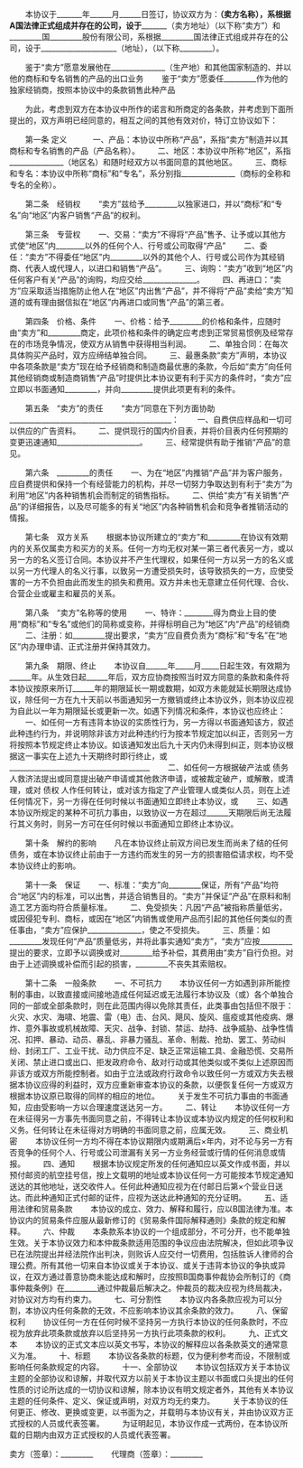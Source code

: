 
 


　　本协议于_______年______月______日签订，协议双方为：______________（卖方名称），系根据A国法律正式组成并存在的公司，设于_____________________（卖方地址）（以下称“卖方”）和_________国_________股份有限公司，系根据_________国法律正式组成并存在的公司，设于_____________________（地址），（以下称_________）。


　　鉴于“卖方”愿意发展他在_______________（生产地）和其他国家制造的、并以他的商标和专名销售的产品的出口业务
　　鉴于“卖方”愿委任_________作为他的独家经销商，按照本协议中的条款销售此种产品


　　为此，考虑到双方在本协议中所作的诺言和所商定的各条款，并考虑到下面所提出的，双方声明已经同意的，相互之间的其他有效对价，特订立协议如下：


　　第一条 定义　
　　一、产品：本协议中所称“产品”，系指“卖方”制造并以其商标和专名销售的产品（产品名称）。 
　　二、地区：本协议中所称“地区”，系指_______________（地区名）和随时经双方以书面同意的其他地区。 
　　三、商标和专名：本协议中所称“商标”和“专名”，系分别指_______________（商标的全称和专名的全称）。
 
　　第二条　经销权
　　“卖方”兹给予_________以独家进口，并以“商标”和“专名”向“地区”内客户销售“产品”的权利。


　　第三条　专营权
　　一、交易：“卖方”不得将“产品”售予、让予或以其他方式使“地区”内________以外的任何个人、行号或公司取得“产品”
　　二、委任：“卖方”不得委任“地区”内_________以外的其他个人、行号或公司作为其经销商、代表人或代理人，以进口和销售“产品”。
　　三、询购：“卖方”收到“地区”内任何客户有关“产品”的询购，均应交给_______________。
　　四、再进口：“卖方”应采取适当措施防止他人在“地区”内出售“产品”，并不得将“产品”卖给“卖方”知道的或有理由据信拟在“地区”内再进口或同售“产品”的第三者。


　　第四条　价格、条件
　　一、价格：给予_________的价格和条件，应随时由“卖方”和_________商定，此项价格和条件的确定应考虑到正常贸易惯例及经常存在的市场竞争情况，使双方从销售中获得相当利润。
　　二、单独合同：在每次具体购买产品时，双方应缔结单独合同。
　　三、最惠条款“卖方”声明，本协议中各项条款是“卖方”现在给予经销商和制造商最优惠的条款，今后如“卖方”向任何其他经销商或制造商销售“产品”时提供比本协议更有利于买方的条件时，“卖方”应立即以书面通知_________，并向_________提供此项更有利的条件。


　　第五条　“卖方”的责任
　　“卖方”同意在下列方面协助_____________________________________________：
　　一、自费供应样品和一切可以供应的广告资料。
　　二、提供现行的国内价目表，并将价目表内任何预期的变更迅速通知_______________________。
　　三、经常提供有助于推销“产品”的意见。


　　第六条　_________的责任
　　一、为在“地区”内推销“产品”并为客户服务，应自费提供和保持一个有经营能力的机构，并尽一切努力争取达到有利于“卖方”为利用“地区”内各种销售机会而制定的销售指标。
　　二、供给“卖方”有关销售“产品”的详细报告，以及尽可能多的有关“地区”内各种销售机会和竞争者推销活动的情报。


　　第七条　双方关系
　　根据本协议所建立的“卖方”和_________在协议有效期内的关系仅属卖方和买方的关系。任何一方均无权对某一第三者代表另一方，或以另一方的名义签订合同。本协议并不产生代理权，如果任何一方以另一方的名义或以另一方代理人的名义行事，以致另一方遭受损失时，该导致损失的一方，应使受害的一方不负担由此而发生的损失和费用。双方并未也无意建立任何代理、合伙、合营企业或雇主和雇员的关系。


　　第八条　“卖方”名称等的使用
　　一、特许：________得为商业上目的使用“商标”和“专名”或他们的简称或变称，并得标明自己为“地区”内“产品”的经销商
　　二、注册：如_________提出要求，“卖方”应自费负责为“商标”和“专名”在“地区”内办理申请、正式注册并保持其效力。


　　第九条　期限、终止
　　本协议自______年_____月_____日起生效，有效期为______年。从生效日起______年后，双方应协商按照当时双方同意的条款和条件将本协议按原来所订______年的期限延长一期或数期，如双方未能就延长期限达成协议，除任何一方在九十天前以书面通知另一方撤销或终止本协议外，则本协议应视为自此以一年为期限延长或更新一次。如遇下列情况和条件，本协议也应终止：
　　一、如任何一方有违背本协议的实质性行为，另一方得以书面通知该方，叙述此种违约行为，并说明除非该方对此种违约行为按本节规定加以纠正，否则另一方将按照本节规定终止本协议。如该通知发出后九十天内仍未得到纠正，则本协议根据这一事实在上述九十天期终时即行终止，或_______________________________________
　　二、如任何一方根据破产法或
债务
人救济法提出或同意提出破产申请或其他救济申请，或被裁定破产，或解散，或清理，或对
债权
人作任何转让，或对该方指定了产业管理人或类似人员，则在上述任何情况下，另一方得在任何时候以书面通知立即终止本协议，或
　　三、如遇本协议所规定的某种不可抗力事由，以致协议一方在超过______天期限后尚无法履行其义务时，则另一方可在任何时候以书面通知立即终止本协议。


　　第十条　解约的影响
　　凡在本协议终止前双方间已发生而尚未了结的任何债务，或在本协议终止前由于一方违约而发生的另一方的损害赔偿请求权，均不受本协议终止的影响。


　　第十一条　保证
　　一、标准：“卖方”向_________保证，所有“产品”均符合“地区”内的标准，可以出售，并适合销售目的。“卖方”并保证“产品”在原料和制造工艺方面均符合质量标准。
　　二、免受损失：凡因“产品”被指称质量低劣，或因侵犯专利、商标，或因在“地区”内销售或使用产品而引起的其他任何类似的责任事由，“卖方”应保护_______________，使之不受损失。
　　三、质量：如_________发现任何“产品”质量低劣，并将此事实通知“卖方”，“卖方”应按_________提出的要求，立即予以调换或对_________给予补偿，其费用由“卖方”自行负担。对由于上述调换或补偿而引起的损害，_________不丧失其索赔权。


　　第十二条　一般条款
　　一、不可抗力
　　本协议任何一方如遇到非所能控制的事由，以致直接或间接地造成任何延迟或无法履行本协议及（或）各个单独合同的一部或全部条款时，则在此范围内得以免除其责任，此类事由包括但不限于：火灾、水灾、海啸、地震、雷（电）击、台风、飓风、旋风、瘟疫或其他疫病、爆炸、意外事故或机械故障、天灾、战争、封锁、禁运、劫持、战争威胁、战争性情况、扣押、暴动、动员、暴乱、非暴力骚乱、革命、制裁、抢劫、罢工、劳动纠纷、封闭工厂、工业干扰、动力供应不足、缺乏正常运输工具、金融恐慌、交易所关闭、禁止进口或出口、拒发政府命令、敌对行动或其他类似或不类似上述原因而非该方或双方所能控制者。如由于立法或政府行政命令以致任何一方或双方失去根据本协议应得的利益时，双方应重新审查本协议的条款，以便恢复任何一方或双方根据本协议原已取得的同样的相应的地位。
　　关于发生不可抗力事由的书面通知，应由受影响一方以合理速度送达另一方。
　　二、转让
　　本协议任何一方在未征得另一方事先书面同意之前，不得转让本协议或本协议内规定的任何权利和义务。任何转让在未征得对方明确的书面同意之前，应属无效。
　　三、商业机密
　　本协议任何一方均不得在本协议期限内或期满后×年内，对不论与另一方有否竞争的任何个人、行号或公司泄漏有关另一方业务经营或行情的任何消息或情报。
　　四、通知
　　根据本协议规定所发的任何通知应以英文作成书面，并以预付邮资的航空挂号信，按上文载明的地址或本协议任何一方可能按本节规定通知送达的其他地址，送交收件人。任何此种通知应视为在付邮日后第×个营业日送达。而此种通知正式付邮的证件，应视为送达此种通知的充分证明。
　　五、适用法律和贸易条款
　　本协议的成立、效力、解释和履行，应以B国法律为准。本协议内的贸易条件应服从最新修订的《贸易条件国际解释通则》条款的规定和解释。
　　六、仲裁
　　本条款系本协议的一个组成部分，不可分开，也不能单独生效。关于本协议效力和本仲裁条款适用范围的争议应由法院解决，但如此项争议已在法院提出并经法院作出判决，则败诉人应交付一切费用，包括胜诉人律师的合理公费。所有其他一切来自本协议或关于本协议、或关于违背本协议的争执或异议，在双方通过善意协商未能达成和解时，应按照B国商事仲裁协会所制订的《商事仲裁条例》在_________通过仲裁最后解决之。仲裁员的裁决应视为终局裁决，对协议对方均有约束力。
　　七、可分割性
　　本协议内各条款应视为可以分割，本协议内任何条款的无效，不应影响本协议其余条款的效力。
　　八、保留权利
　　协议任何一方在任何时候不坚持另一方执行本协议的任何条款时，不应视为放弃此项条款或放弃以后坚持另一方执行此项条款的权利。
　　九、正式文本
　　本协议的正式文本应以英文书写，本协议的解释应以各条款英文的通常意义为准。
　　十、标题
　　本协议各条款的标题，仅为便利参考而设，不限制或影响任何条款规定的内容。
　　十一、全部协议
　　本协议包括双方关于本协议主题的全部协议和谅解，并取代双方以前关于本协议主题以书面或口头提出的任何性质的讨论所达成的一切协议和谅解，除本协议有明文规定者外，其他有关本协议主题的任何条件、定义、保证或声明，对双方均无约束力。
　　关于本协议的任何更正、修改、更换或变更，以书面为之，并载明与本协议有关，并由协议双方正式授权的人员或代表签署。
　　为证明起见，本协议作成一式两份，在本协议所载的日期内由双方正式授权的人员或代表签署。


 



卖方（签章）：_________　 　代理商（签章）：_________
 


 

 
 
 
 
 
  


  
 

  


  


  
 
 
 
 

